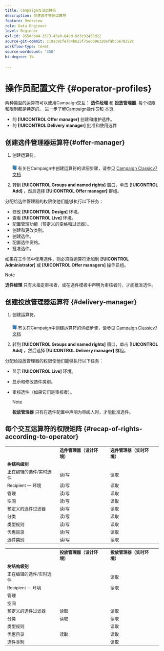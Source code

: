 ```yaml
---
title: Campaign互动运算符
description: 创建选件管理运算符
feature: Overview
role: Data Engineer
level: Beginner
exl-id: 865ddb84-3373-45e0-849d-9d3c92455d22
source-git-commit: c19ac91fe7b4b825f75ec096320efabc3e78328c
workflow-type: tm+mt
source-wordcount: '358'
ht-degree: 1%

---
```


# 操作员配置文件 {#operator-profiles}

两种类型的运算符可以使用Campaign交互： **选件经理** 和 **投放管理器**. 每个权限和限制都是特定的。 进一步了解Campaign操作员和 [本页](../start/permissions.md).

* 的 **[!UICONTROL Offer manager]** 创建和维护选件。
* 的 **[!UICONTROL Delivery manager]** 批准和使用选件

## 创建选件管理器运算符{#offer-manager}

1. 创建运算符。

   ![](../assets/do-not-localize/book.png) 有关在Campaign中创建运算符的详细步骤，请参见 [Campaign Classicv7文档](https://experienceleague.adobe.com/docs/campaign-classic/using/getting-started/permissions/access-management-operators.html)

1. 转到 **[!UICONTROL Groups and named rights]** 窗口，单击 **[!UICONTROL Add]** ，然后选择 **[!UICONTROL Offer manager]** 群组。

分配给选件管理器的权限使他们能够执行以下任务：

* 修改 **[!UICONTROL Design]** 环境。
* 查看 **[!UICONTROL Live]** 环境。
* 配置管理功能（预定义的空格和过滤器）。
* 创建和更改类别。
* 创建选件。
* 配置选件资格。
* 批准选件。

如果在工作流中使用选件，则必须将运算符添加到 **[!UICONTROL Administrator]** 或 **[!UICONTROL Offer managers]** 操作员组。

>[!NOTE]
>
>**选件经理** 只有未指定审核者，或在选件模板中声明为审核者时，才能批准选件。

## 创建投放管理器运算符 {#delivery-manager}

1. 创建运算符。

   ![](../assets/do-not-localize/book.png) 有关在Campaign中创建运算符的详细步骤，请参见 [Campaign Classicv7文档](https://experienceleague.adobe.com/docs/campaign-classic/using/getting-started/permissions/access-management-operators.html)

1. 转到 **[!UICONTROL Groups and named rights]** 窗口，单击 **[!UICONTROL Add]** ，然后选择 **[!UICONTROL Delivery manager]** 群组。

分配给投放管理器的权限使他们能够执行以下任务：

* 显示 **[!UICONTROL Live]** 环境。
* 显示和修改选件类别。
* 审核选件（如果它们是审核者）。

   >[!NOTE]
   >
   >**投放管理器** 只有在选件配置中声明为审阅人时，才能批准选件。

## 每个交互运算符的权限矩阵 {#recap-of-rights-according-to-operator}

<table> 
 <tbody> 
  <tr> 
   <td> </td> 
   <td> <strong>选件管理器（设计环境）</strong><br /> </td> 
   <td> <strong>选件管理器（实时环境）</strong><br /> </td> 
  </tr> 
  <tr> 
   <td> <strong>树结构级别</strong><br /> </td> 
   <td> </td> 
   <td> </td> 
  </tr> 
  <tr> 
   <td> 正在编辑的选件/实时选件<br /> </td> 
   <td> 读/写<br /> </td> 
   <td> 读取<br /> </td> 
  </tr> 
  <tr> 
   <td> Recipient — 环境<br /> </td> 
   <td> 读/写<br /> </td> 
   <td> 读取<br /> </td> 
  </tr> 
  <tr> 
   <td> 管理<br /> </td> 
   <td> 读/写<br /> </td> 
   <td> 读取<br /> </td> 
  </tr> 
  <tr> 
   <td> 空间<br /> </td> 
   <td> 读/写<br /> </td> 
   <td> 读取<br /> </td> 
  </tr> 
  <tr> 
   <td> 预定义的选件过滤器<br /> </td> 
   <td> 读/写<br /> </td> 
   <td> 读取<br /> </td> 
  </tr> 
  <tr> 
   <td> 分类<br /> </td> 
   <td> 读/写<br /> </td> 
   <td> 读取<br /> </td> 
  </tr> 
  <tr> 
   <td> 类型规则<br /> </td> 
   <td> 读/写<br /> </td> 
   <td> 读取<br /> </td> 
  </tr> 
  <tr> 
   <td> 优惠目录<br /> </td> 
   <td> 读/写<br /> </td> 
   <td> 读取<br /> </td> 
  </tr> 
  <tr> 
   <td> 选件类别<br /> </td> 
   <td> 读/写<br /> </td> 
   <td> 读取<br /> </td> 
  </tr> 
 </tbody> 
</table>

<table> 
 <tbody> 
  <tr> 
   <td> </td> 
   <td> <strong>投放管理器（设计环境）</strong><br /> </td> 
   <td> <strong>投放管理器（实时环境）</strong><br /> </td> 
  </tr> 
  <tr> 
   <td> <strong>树结构级别</strong><br /> </td> 
   <td> </td> 
   <td> </td> 
  </tr> 
  <tr> 
   <td> 正在编辑的选件/实时选件<br /> </td> 
   <td> </td> 
   <td> 读取<br /> </td> 
  </tr> 
  <tr> 
   <td> Recipient — 环境<br /> </td> 
   <td> </td> 
   <td> 读取<br /> </td> 
  </tr> 
  <tr> 
   <td> 管理<br /> </td> 
   <td> </td> 
   <td> </td> 
  </tr> 
  <tr> 
   <td> 空间<br /> </td> 
   <td> </td> 
   <td> </td> 
  </tr> 
  <tr> 
   <td> 预定义的选件过滤器<br /> </td> 
   <td> 读取<br /> </td> 
   <td> 读取<br /> </td> 
  </tr> 
  <tr> 
   <td> 分类<br /> </td> 
   <td> 读取<br /> </td> 
   <td> 读取<br /> </td> 
  </tr> 
  <tr> 
   <td> 类型规则<br /> </td> 
   <td> </td> 
   <td> 读取<br /> </td> 
  </tr> 
  <tr> 
   <td> 优惠目录<br /> </td> 
   <td> 读取<br /> </td> 
   <td> 读取<br /> </td> 
  </tr> 
  <tr> 
   <td> 选件类别<br /> </td> 
   <td> </td> 
   <td> 读取<br /> </td> 
  </tr> 
 </tbody> 
</table>
